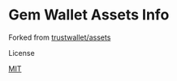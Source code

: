 # Gem Wallet Assets Info

Forked from [trustwallet/assets](https://github.com/trustwallet/assets)

License

[MIT](./LICENSE)

